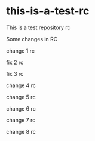 # this-is-a-test-rc
This is a test repository rc

Some changes in RC

change 1 rc

fix 2 rc

fix 3 rc

change 4 rc

change 5 rc

change 6 rc

change 7 rc

change 8 rc